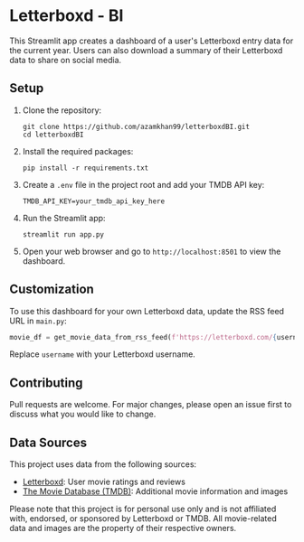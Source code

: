 # Letterboxd - BI

This Streamlit app creates a dashboard of a user's Letterboxd entry data for the current year.
Users can also download a summary of their Letterboxd data to share on social media.

## Setup

1. Clone the repository:

   ```
   git clone https://github.com/azamkhan99/letterboxdBI.git
   cd letterboxdBI
   ```

2. Install the required packages:

   ```
   pip install -r requirements.txt
   ```

3. Create a `.env` file in the project root and add your TMDB API key:

   ```
   TMDB_API_KEY=your_tmdb_api_key_here
   ```

4. Run the Streamlit app:

   ```
   streamlit run app.py
   ```

5. Open your web browser and go to `http://localhost:8501` to view the dashboard.

## Customization

To use this dashboard for your own Letterboxd data, update the RSS feed URL in `main.py`:

```python
movie_df = get_movie_data_from_rss_feed(f'https://letterboxd.com/{username}/rss/', current_year)
```

Replace `username` with your Letterboxd username.

## Contributing

Pull requests are welcome. For major changes, please open an issue first to discuss what you would like to change.

## Data Sources

This project uses data from the following sources:

- [Letterboxd](https://letterboxd.com/): User movie ratings and reviews
- [The Movie Database (TMDB)](https://www.themoviedb.org/): Additional movie information and images

Please note that this project is for personal use only and is not affiliated with, endorsed, or sponsored by Letterboxd or TMDB. All movie-related data and images are the property of their respective owners.
